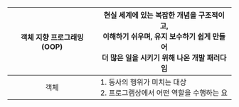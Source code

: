 
| <center>객체 지향 프로그래밍(OOP)</center> | 현실 세계에 있는 복잡한 개념을 구조적이고,<br>이해하기 쉬우며, 유지 보수하기 쉽게 만들어<br>더 많은 일을 시키기 위해 나온 개발 패러다임 |
| --------------------------------- | --------------------------------------------------------------------------------- |
| <center>객체</center>               | 1. 동사의 행위가 미치는 대상<br>2. 프로그램상에서 어떤 역할을 수행하는 요                                     |
